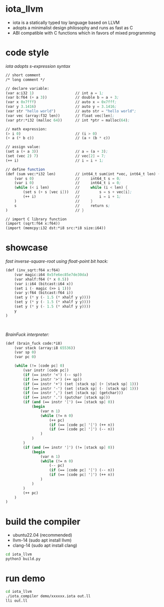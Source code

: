 # iota_llvm
- iota is a statically typed toy language based on LLVM  
- adopts a minimalist design philosophy and runs as fast as C  
- ABI compatible with C functions which in favors of mixed programming  

# code style
*iota adopts s-expression syntax*
```scheme
// short comment
/* long comment */

// declare variable:
(var a:i32 1)                   // int a = 1;
(var b:f64 (+ a 3))             // double b = a + 3;
(var x 0x7fff)                  // auto x = 0x7fff;
(var y 3.1416)                  // auto y = 3.1416;
(var str "hello world")         // auto str = "hello world";
(var vec (array:f32 len))       // float vec[len];
(var ptr:*i32 (malloc 64))      // int *ptr = malloc(64);

// math expression:
(> i 0)                         // (i > 0)
(+ a (* b c))                   // (a + (b * c))

// assign value:
(set a (+ a 3))                 // a = (a + 3);
(set (vec 2) 7)                 // vec[2] = 7;
(++ i)                          // i = i + 1;

// define function
(def (sum vec:*i32 len)         // int64_t sum(int *vec, int64_t len) {
    (var s 0)                   //     int64_t s = 0;
    (var i 0)                   //     int64_t i = 0;
    (while (< i len)            //     while (i < len) {
        (set s (+ s [vec i]))   //         s = s + vec[i];
        (++ i)                  //         i = i + 1;
    )                           //     }
    s                           //     return s;
)                               // }

// import C library function
(import (sqrt:f64 x:f64))
(import (memcpy:i32 dst:*i8 src:*i8 size:i64))
```

# showcase
*fast inverse-square-root using float-point bit hack:*
```scheme
(def (inv_sqrt:f64 x:f64)
    (var magic:i64 0x5fe6ec85e7de30da)
    (var xhalf:f64 (* x 0.5))
    (var i:i64 (bitcast:i64 x))
    (set i (- magic (>> i 1)))
    (var y:f64 (bitcast:f64 i))
    (set y (* y (- 1.5 (* xhalf y y))))
    (set y (* y (- 1.5 (* xhalf y y))))
    (set y (* y (- 1.5 (* xhalf y y))))
    y
)
```
<br>

*BrainFuck interpreter:*
```scheme
(def (brain_fuck code:*i8)
    (var stack (array:i8 65536))
    (var sp 0)
    (var pc 0)

    (while (!= [code pc] 0)
        (var instr [code pc])
        (if (== instr '<') (-- sp))
        (if (== instr '>') (++ sp))
        (if (== instr '+') (set [stack sp] (+ [stack sp] 1)))
        (if (== instr '-') (set [stack sp] (- [stack sp] 1)))
        (if (== instr ',') (set [stack sp] (getchar)))
        (if (== instr '.') (putchar [stack sp]))
        (if (and (== instr '[') (== [stack sp] 0))
            (begin
                (var n 1)
                (while (!= n 0)
                    (++ pc)
                    (if (== [code pc] '[') (++ n))
                    (if (== [code pc] ']') (-- n))
                )
            )
        )
        (if (and (== instr ']') (!= [stack sp] 0))
            (begin
                (var n 1)
                (while (!= n 0)
                    (-- pc)
                    (if (== [code pc] '[') (-- n))
                    (if (== [code pc] ']') (++ n))
                )
            )
        )
        (++ pc)
    )
)
```

# build the compiler
- ubuntu22.04 (recommended)  
- llvm-14 (sudo apt install llvm)  
- clang-14 (sudo apt install clang)  
```bash
cd iota_llvm
python3 build.py
```

# run demo
```bash
cd iota_llvm
./iota_compiler demo/xxxxxx.iota out.ll
lli out.ll
```

